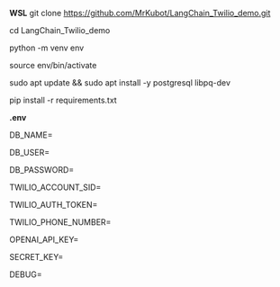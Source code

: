 **WSL**
git clone https://github.com/MrKubot/LangChain_Twilio_demo.git

cd LangChain_Twilio_demo


python -m venv env

source env/bin/activate


sudo apt update && sudo apt install -y postgresql libpq-dev


pip install -r requirements.txt



**.env**


DB_NAME=

DB_USER=

DB_PASSWORD=


TWILIO_ACCOUNT_SID=

TWILIO_AUTH_TOKEN=

TWILIO_PHONE_NUMBER=


OPENAI_API_KEY=


SECRET_KEY=

DEBUG=

